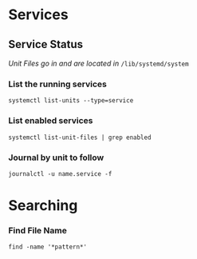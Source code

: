 # Services

## Service Status

_Unit Files go in and are located in_ `/lib/systemd/system`

### List the running services
`systemctl list-units --type=service`
### List enabled services
`systemctl list-unit-files | grep enabled`

### Journal by unit to follow
`journalctl -u name.service -f`

# Searching

### Find File Name
`find -name '*pattern*'`
